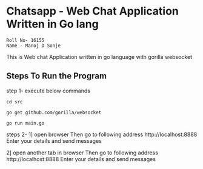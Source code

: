 # Chatsapp - Web Chat Application Written in Go lang
```
Roll No- 16155
Name - Manoj D Sonje
```

This is Web chat Application written in go language with gorilla websocket

## Steps To Run the Program

step 1- execute below commands
```
cd src
```
```
go get github.com/gorilla/websocket
```
```
go run main.go
```
steps 2- 
1] open browser Then go to following address http://localhost:8888
Enter your details and send messages

2] open another tab in browser Then go to following address http://localhost:8888
Enter your details and send messages
